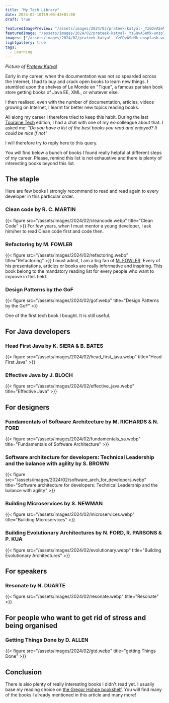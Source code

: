 ```yaml
---
title: "My Tech Library"
date: 2024-02-10T19:00:43+01:00
draft: true
  
featuredImagePreview: "/assets/images/2024/02/prateek-katyal-_YzGQvASeMk-unsplash.webp"
featuredImage: "/assets/images/2024/02/prateek-katyal-_YzGQvASeMk-unsplash.webp"
images: ["/assets/images/2024/02/prateek-katyal-_YzGQvASeMk-unsplash.webp"]
lightgallery: true
tags:
  - Learning
---
```


_Picture of [Prateek Katyal](https://unsplash.com/fr/@prateekkatyal?utm_content=creditCopyText&utm_medium=referral&utm_source=unsplash)_

Early in my career, when the documentation was not so spearded across the Internet, I had to buy and crack open books to learn new things.
I stumbled upon the shelves of Le Monde en "Tique", a famous parisian book store getting books of Java EE, XML, or whatever else.

I then realised, even with the number of documentation, articles, videos growing on Internet, I learnt far better new topics reading books.

All along my career I therefore tried to keep this habit.
During the last [Touraine Tech](https://touraine.tech/) edition, I had a chat with one of my ex-colleague about that. 
I asked me: _"Do you have a list of the best books you read and enjoyed? It could be nice if not"_ 

I will therefore try to reply here to this query.

You will find below a bunch of books I found really helpful at different steps of my career.
Please, remind this list is not exhaustive and there is plenty of interesting books beyond this list.

## The staple
Here are few books I strongly recommend to read and read again to every developer in this particular order.

### Clean code by R. C. MARTIN
{{< figure src="/assets/images/2024/02/cleancode.webp" title="Clean Code" >}}
For few years, when I must mentor a young developer, I ask him/her to read Clean code first and code then.

### Refactoring by M. FOWLER
{{< figure src="/assets/images/2024/02/refactoring.webp" title="Refactoring" >}}
I must admit, I am a big fan of [M. FOWLER](https://martinfowler.com/). 
Every of his presentations, articles or books are really informative and inspiring.
This book belong to the mandatory reading list for every people who want to improve in this field.

### Design Patterns by the GoF
{{< figure src="/assets/images/2024/02/gof.webp" title="Design Patterns by the GoF" >}}

One of the first tech book I bought. 
It is still useful.

## For Java developers
### Head First Java by K. SIERA & B. BATES
{{< figure src="/assets/images/2024/02/head_first_java.webp" title="Head First Java" >}}

### Effective Java by J. BLOCH
{{< figure src="/assets/images/2024/02/effective_java.webp" title="Effective Java" >}}

## For designers
### Fundamentals of Software Architecture by M. RICHARDS & N. FORD

{{< figure src="/assets/images/2024/02/fundamentals_sa.webp" title="Fundamentals of Software Architecture" >}}

### Software architecture for developers: Technical Leadership and the balance with agility by S. BROWN
{{< figure src="/assets/images/2024/02/software_arch_for_developers.webp" title="Software architecture for developers: Technical Leadership and the balance with agility" >}}

### Building Microservices by S. NEWMAN
{{< figure src="/assets/images/2024/02/microservices.webp" title="Building Microservices" >}}

### Building Evolutionary Architectures by N. FORD, R. PARSONS & P. KUA
{{< figure src="/assets/images/2024/02/evolutionary.webp" title="Building Evolutionary Architectures" >}}

## For speakers
### Resonate by N. DUARTE
{{< figure src="/assets/images/2024/02/resonate.webp" title="Resonate" >}}

## For people who want to get rid of stress and being organised
### Getting Things Done by D. ALLEN
{{< figure src="/assets/images/2024/02/gtd.webp" title="getting Things Done" >}}

## Conclusion
There is also plenty of really interesting books I didn't read yet.
I usually base my reading choice on [the Gregor Hohpe bookshelf](https://architectelevator.com/architecture/architect-bookshelf/).
You will find many of the books I already mentioned in this article and many more!
